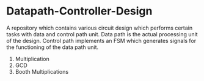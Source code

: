 # Datapath-Controller-Design
A repository which contains various circuit design which performs certain tasks with data and control path unit. Data path is the actual processing unit of the design. Control path implements an FSM which generates signals for the functioning of the data path unit.
1. Multiplication
2. GCD 
3. Booth Multiplications
